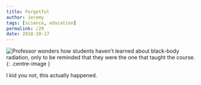 ```yaml
---
title: Forgetful
author: Jeremy
tags: [science, education]
permalink: /29
date: 2018-10-17
---
```


![Professor wonders how students haven't learned about black-body radiation, only to be reminded that they were the one that taught the course.](https://res.cloudinary.com/dh3hm8pb7/image/upload/c_scale,q_auto:best,w_615/v1535842789/Handwaving/Published/Forgetful.png){: .centre-image }

I kid you not, this actually happened.